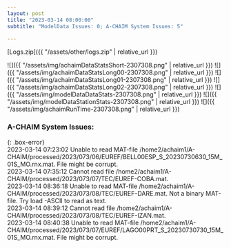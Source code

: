 ```yaml
---
layout: post
title: "2023-03-14 08:00:00"
subtitle: "ModelData Issues: 0; A-CHAIM System Issues: 5"

---
```


[Logs.zip]({{ "/assets/other/logs.zip" | relative_url }})  

![]({{ "/assets/img/achaimDataStatsShort-2307308.png" | relative_url }})
![]({{ "/assets/img/achaimDataStatsLong00-2307308.png" | relative_url }})
![]({{ "/assets/img/achaimDataStatsLong01-2307308.png" | relative_url }})
![]({{ "/assets/img/achaimDataStatsLong02-2307308.png" | relative_url }})
![]({{ "/assets/img/modelDataDataStats-2307308.png" | relative_url }})
![]({{ "/assets/img/modelDataStationStats-2307308.png" | relative_url }})
![]({{ "/assets/img/achaimRunTime-2307308.png" | relative_url }})


### A-CHAIM System Issues:  
  
{: .box-error}  
2023-03-14 07:23:02 Unable to read MAT-file /home2/achaim1/A-CHAIM/processed/2023/073/06/EUREF/BELL00ESP_S_20230730630_15M_01S_MO.rnx.mat. File might be corrupt.  
2023-03-14 07:35:12 Cannot read file /home2/achaim1/A-CHAIM/processed/2023/073/07/TEC/EUREF-COBA.mat.  
2023-03-14 08:36:18 Unable to read MAT-file /home2/achaim1/A-CHAIM/processed/2023/073/08/TEC/EUREF-DARE.mat. Not a binary MAT-file. Try load -ASCII to read as text.  
2023-03-14 08:39:12 Cannot read file /home2/achaim1/A-CHAIM/processed/2023/073/08/TEC/EUREF-IZAN.mat.  
2023-03-14 08:40:38 Unable to read MAT-file /home2/achaim1/A-CHAIM/processed/2023/073/07/EUREF/LAGO00PRT_S_20230730730_15M_01S_MO.rnx.mat. File might be corrupt.  
